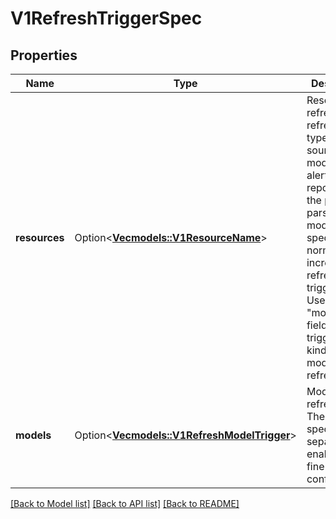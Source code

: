 # V1RefreshTriggerSpec

## Properties

Name | Type | Description | Notes
------------ | ------------- | ------------- | -------------
**resources** | Option<[**Vec<models::V1ResourceName>**](v1ResourceName.md)> | Resources to refresh. The refreshable types are sources, models, alerts, reports, and the project parser. If a model is specified, a normal incremental refresh is triggered. Use the \"models\" field to trigger other kinds of model refreshes. | [optional]
**models** | Option<[**Vec<models::V1RefreshModelTrigger>**](v1RefreshModelTrigger.md)> | Models to refresh. These are specified separately to enable more fine-grained configuration. | [optional]

[[Back to Model list]](../README.md#documentation-for-models) [[Back to API list]](../README.md#documentation-for-api-endpoints) [[Back to README]](../README.md)


